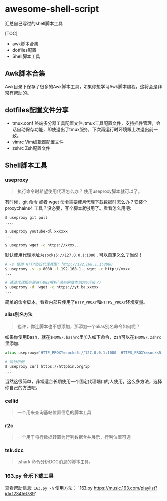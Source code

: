 # awesome-shell-script
汇总自己写过的shell脚本工具

[TOC]


- awk脚本合集
- dotfiles配置
- Shell脚本工具

## Awk脚本合集

Awk目录下保存了很多的Awk脚本工具，如果你想学习Awk脚本编程，这将会是非常有帮助的。


## dotfiles配置文件分享

- tmux.conf 终端多分器工具配置文件, tmux工具配置文件，支持插件管理，会话自动保存功能，即使退出了tmux服务，下次再运行时环境跟上次退出前一致。
- vimrc Vim编辑器配置文件
- zshrc Zsh配置文件


## Shell脚本工具

### useproxy
> 执行命令时希望使用代理怎么办？ 使用useproxy脚本就可以了。

有时候，git 命令 或者 wget 命令需要使用代理下载数据时怎么办？安装个 proxychains4 工具？没必要，写个脚本就够用了。看看怎么用吧:
```bash
$ useproxy git pull
....

$ useproxy youtube-dl xxxxxx
...

$ useproxy wget -c https://xxxx...

```
默认使用代理地址为`socks5://127.0.0.1:1080` , 可以自定义么？当然！

```bash
# -s 使用 HTTP协议代理类型: http://192.168.1.1:8080
$ useproxy -s -p 8080 -l 192.168.1.1 wget -c http://xxxx
...

# 通过代理服务器进行DNS解析(某些网站本地DNS污染了)
$ useproxy -d  wget -c https://yt.be.xxxxx
...

```

简单的命令脚本，看看内部只使用了`HTTP_PROXY`和`HTTPS_PROXY`环境变量。

#### alias别名方法
> 也许，你连脚本也不想添加，那添加一个alias别名命令如何呢？

如果你使用Bash，就在`$HOME/.bashrc`里加入如下命令，zsh可以在`$HOME/.zshrc`里添加:
```bash
alias useproxy='HTTP_PROXY=socks5://127.0.0.1:1080  HTTPS_PROXY=socks5://127.0.0.1:1080'

# 执行示例
$ useproxy curl https://httpbin.org/ip
...

```

当然这很简单，非常适合长期使用一个固定代理端口的人使用，这么多方法，选择你自己的方法吧。


### cellid
>一个用来查询基站位置信息的脚本工具

### r2c
>一个用于将行数据转置为行列数据合并展示，行列位置可选

### tsk.dcc
> tshark 命令分析DCC消息的脚本工具。

### 163.py 音乐下载工具

查看帮助信息: `163.py -h`
使用方法： `163.py https://music.163.com/playlist?id=123456789'



